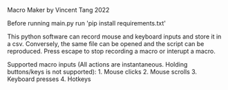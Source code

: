 Macro Maker by Vincent Tang 2022


Before running main.py run 'pip install requirements.txt'


This python software can record mouse and keyboard inputs and store it in a csv.
Conversely, the same file can be opened and the script can be reproduced.
Press escape to stop recording a macro or interupt a macro.

Supported macro inputs (All actions are instantaneous. Holding buttons/keys is not supported):
    1. Mouse clicks
    2. Mouse scrolls
    3. Keyboard presses
    4. Hotkeys

